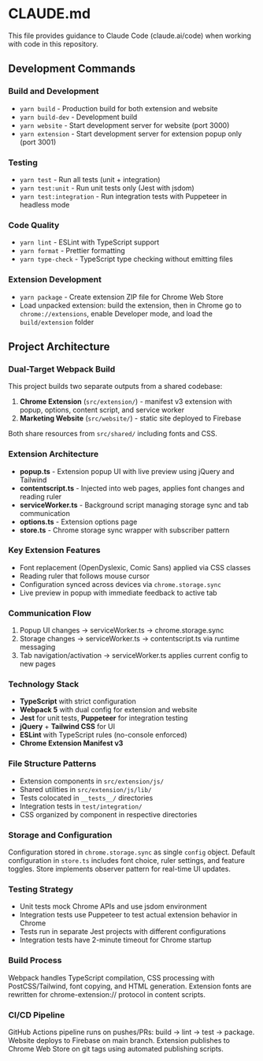 # CLAUDE.md

This file provides guidance to Claude Code (claude.ai/code) when working with code in this repository.

## Development Commands

### Build and Development

- `yarn build` - Production build for both extension and website
- `yarn build-dev` - Development build
- `yarn website` - Start development server for website (port 3000)
- `yarn extension` - Start development server for extension popup only (port 3001)

### Testing

- `yarn test` - Run all tests (unit + integration)
- `yarn test:unit` - Run unit tests only (Jest with jsdom)
- `yarn test:integration` - Run integration tests with Puppeteer in headless mode

### Code Quality

- `yarn lint` - ESLint with TypeScript support
- `yarn format` - Prettier formatting
- `yarn type-check` - TypeScript type checking without emitting files

### Extension Development

- `yarn package` - Create extension ZIP file for Chrome Web Store
- Load unpacked extension: build the extension, then in Chrome go to `chrome://extensions`, enable Developer mode, and load the `build/extension` folder

## Project Architecture

### Dual-Target Webpack Build

This project builds two separate outputs from a shared codebase:

1. **Chrome Extension** (`src/extension/`) - manifest v3 extension with popup, options, content script, and service worker
2. **Marketing Website** (`src/website/`) - static site deployed to Firebase

Both share resources from `src/shared/` including fonts and CSS.

### Extension Architecture

- **popup.ts** - Extension popup UI with live preview using jQuery and Tailwind
- **contentscript.ts** - Injected into web pages, applies font changes and reading ruler
- **serviceWorker.ts** - Background script managing storage sync and tab communication
- **options.ts** - Extension options page
- **store.ts** - Chrome storage sync wrapper with subscriber pattern

### Key Extension Features

- Font replacement (OpenDyslexic, Comic Sans) applied via CSS classes
- Reading ruler that follows mouse cursor
- Configuration synced across devices via `chrome.storage.sync`
- Live preview in popup with immediate feedback to active tab

### Communication Flow

1. Popup UI changes → serviceWorker.ts → chrome.storage.sync
2. Storage changes → serviceWorker.ts → contentscript.ts via runtime messaging
3. Tab navigation/activation → serviceWorker.ts applies current config to new pages

### Technology Stack

- **TypeScript** with strict configuration
- **Webpack 5** with dual config for extension and website
- **Jest** for unit tests, **Puppeteer** for integration testing
- **jQuery** + **Tailwind CSS** for UI
- **ESLint** with TypeScript rules (no-console enforced)
- **Chrome Extension Manifest v3**

### File Structure Patterns

- Extension components in `src/extension/js/`
- Shared utilities in `src/extension/js/lib/`
- Tests colocated in `__tests__/` directories
- Integration tests in `test/integration/`
- CSS organized by component in respective directories

### Storage and Configuration

Configuration stored in `chrome.storage.sync` as single `config` object. Default configuration in `store.ts` includes font choice, ruler settings, and feature toggles. Store implements observer pattern for real-time UI updates.

### Testing Strategy

- Unit tests mock Chrome APIs and use jsdom environment
- Integration tests use Puppeteer to test actual extension behavior in Chrome
- Tests run in separate Jest projects with different configurations
- Integration tests have 2-minute timeout for Chrome startup

### Build Process

Webpack handles TypeScript compilation, CSS processing with PostCSS/Tailwind, font copying, and HTML generation. Extension fonts are rewritten for chrome-extension:// protocol in content scripts.

### CI/CD Pipeline

GitHub Actions pipeline runs on pushes/PRs: build → lint → test → package. Website deploys to Firebase on main branch. Extension publishes to Chrome Web Store on git tags using automated publishing scripts.
